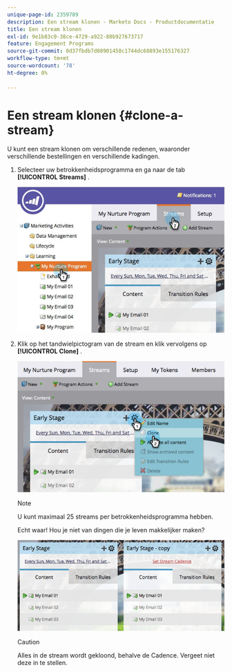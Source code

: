 ```yaml
---
unique-page-id: 2359789
description: Een stream klonen - Marketo Docs - Productdocumentatie
title: Een stream klonen
exl-id: 9e1b83c0-38ce-4729-a922-80b927673717
feature: Engagement Programs
source-git-commit: 0d37fbdb7d08901458c1744dc68893e155176327
workflow-type: tm+mt
source-wordcount: '78'
ht-degree: 0%

---
```


# Een stream klonen {#clone-a-stream}

U kunt een stream klonen om verschillende redenen, waaronder verschillende bestellingen en verschillende kadingen.

1. Selecteer uw betrokkenheidsprogramma en ga naar de tab **[!UICONTROL Streams]** .

   ![](assets/cloneasteam.jpg)

1. Klik op het tandwielpictogram van de stream en klik vervolgens op **[!UICONTROL Clone]** .

   ![](assets/image2014-9-15-17-3a0-3a23.png)

   >[!NOTE]
   >
   >U kunt maximaal 25 streams per betrokkenheidsprogramma hebben.

   Echt waar! Hou je niet van dingen die je leven makkelijker maken?

   ![](assets/image2014-9-15-17-3a1-3a20.png)

   >[!CAUTION]
   >
   >Alles in de stream wordt gekloond, behalve de Cadence. Vergeet niet deze in te stellen.
